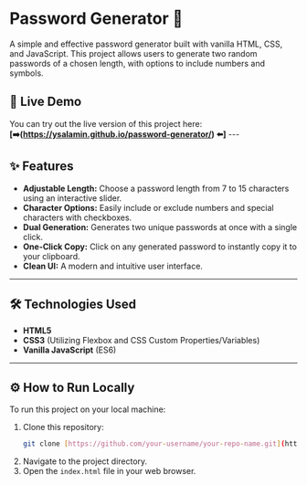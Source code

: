 # Password Generator 🔑

A simple and effective password generator built with vanilla HTML, CSS, and JavaScript. This project allows users to generate two random passwords of a chosen length, with options to include numbers and symbols.



## 🚀 Live Demo

You can try out the live version of this project here: 
**[➡️(https://ysalamin.github.io/password-generator/) ⬅️]** ---

## ✨ Features

-   **Adjustable Length:** Choose a password length from 7 to 15 characters using an interactive slider.
-   **Character Options:** Easily include or exclude numbers and special characters with checkboxes.
-   **Dual Generation:** Generates two unique passwords at once with a single click.
-   **One-Click Copy:** Click on any generated password to instantly copy it to your clipboard.
-   **Clean UI:** A modern and intuitive user interface.

---

## 🛠️ Technologies Used

-   **HTML5**
-   **CSS3** (Utilizing Flexbox and CSS Custom Properties/Variables)
-   **Vanilla JavaScript** (ES6)

---

## ⚙️ How to Run Locally

To run this project on your local machine:

1.  Clone this repository:
    ```bash
    git clone [https://github.com/your-username/your-repo-name.git](https://github.com/your-username/your-repo-name.git)
    ```
2.  Navigate to the project directory.
3.  Open the `index.html` file in your web browser.
